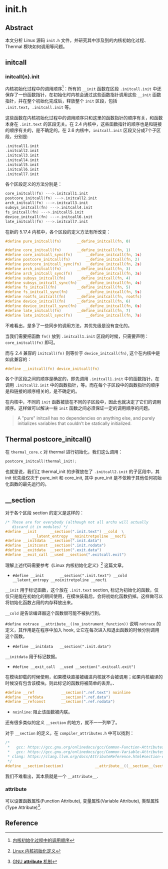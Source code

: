 # init.h 

## Abstract

本文分析 Linux 源码 `init.h` 文件，并研究其中涉及到的内核初始化过程、Thermal 模块如何调用等问题。

## initcall

### initcall{n}.init

内核初始化过程中的调用顺序[^1]：所有的 `__init` 函数在区段 `.initcall.init` 中还保存了一份函数指针，在初始化时内核会通过这些函数指针调用这些 `__init` 函数指针，并在整个初始化完成后，释放整个 `init` 区段，包括 `.init.text`，`.initcall.init` 等。

这些函数在内核初始化过程中的调用顺序只和这里的函数指针的顺序有关，和函数本身在 `.init.text` 的区段无关。在 2.4 内核中，这些函数指针的顺序也是和链接的顺序有关的，是不确定的。在 2.6 内核中，`initcall.init` 区段又分成7个子区段，分别是:

```c
.initcall1.init  
.initcall2.init  
.initcall3.init  
.initcall4.init  
.initcall5.init  
.initcall6.init  
.initcall7.init
```

各个区段定义的方法分别是：

```c
core_initcall(fn) --->.initcall1.init  
postcore_initcall(fn) --->.initcall2.init  
arch_initcall(fn) --->.initcall3.init  
subsys_initcall(fn) --->.initcall4.init  
fs_initcall(fn) --->.initcall5.init  
device_initcall(fn) --->.initcall6.init  
late_initcall(fn) --->.initcall7.init
```

在新的 5.17.4 内核中，各个区段的定义方法有所改变：

```c
#define pure_initcall(fn)		__define_initcall(fn, 0)

#define core_initcall(fn)		__define_initcall(fn, 1)
#define core_initcall_sync(fn)		__define_initcall(fn, 1s)
#define postcore_initcall(fn)		__define_initcall(fn, 2)
#define postcore_initcall_sync(fn)	__define_initcall(fn, 2s)
#define arch_initcall(fn)		__define_initcall(fn, 3)
#define arch_initcall_sync(fn)		__define_initcall(fn, 3s)
#define subsys_initcall(fn)		__define_initcall(fn, 4)
#define subsys_initcall_sync(fn)	__define_initcall(fn, 4s)
#define fs_initcall(fn)			__define_initcall(fn, 5)
#define fs_initcall_sync(fn)		__define_initcall(fn, 5s)
#define rootfs_initcall(fn)		__define_initcall(fn, rootfs)
#define device_initcall(fn)		__define_initcall(fn, 6)
#define device_initcall_sync(fn)	__define_initcall(fn, 6s)
#define late_initcall(fn)		__define_initcall(fn, 7)
#define late_initcall_sync(fn)		__define_initcall(fn, 7s)
```

不难看出，是多了一些同步的调用方法，其优先级是没有变化的。


当我们需要把函数 `fn()` 放到 `.initcall1.init` 区段的时候，只需要声明：`core_initcall(fn)` 即可。

而与 2.4 兼容的 `initcall(fn)` 则等价于 `device_initcall(fn)`, 这个在内核中是如此兼容的：

```c
#define __initcall(fn) device_initcall(fn)
```

各个子区段之间的顺序是确定的，即先调用 `.initcall1.init` 中的函数指针，在调用 `.initcall2.init` 中的函数指针，等。而在每个子区段中的函数指针的顺序是和链接的顺序相关的，是不确定的。

在内核中，不同的 `init` 函数被放在不同的子区段中，因此也就决定了它们的调用顺序。这样做可以解决一些 `init` 函数之间必须保证一定的调用顺序的问题。

>  A "pure" initcall has no dependencies on anything else, and purely initializes variables that couldn't be statically initialized.

## Thermal postcore_initcall()

在 `thermal_core.c` 对 thermal 进行初始化，我们这么调用：

```c
postcore_initcall(thermal_init);
```

也就是说，我们江 thermal_init 的步骤放在了 `.initcall2.init` 的子区段中，其 init 优先级仅次于 pure_init 和 core_init, 其中 pure_init 是不依赖于其他任何初始化函数的最先运行的。

## __section

对于各个区段 section 的定义是这样的：

```c
/* These are for everybody (although not all archs will actually
   discard it in modules) */
#define __init		__section(".init.text") __cold  \
            __latent_entropy __noinitretpoline __nocfi
#define __initdata	__section(".init.data")
#define __initconst	__section(".init.rodata")
#define __exitdata	__section(".exit.data")
#define __exit_call	__used __section(".exitcall.exit")
```

理解上述代码需要参考《Linux 内核初始化定义》[^2] 这篇文章。

- `#define __init		__section(".init.text") __cold  __latent_entropy __noinitretpoline __nocfi`

`__init` 用于标记函数，这个放在 `.init.text` section, 标记为初始化的函数，仅仅只是能在初始化的期间使用，在模块装载后，会将初始化函数扔掉。这样做可以将初始化函数占用的内存释放出来。

`__cold` 是告诉编译器这个函数很可能不被执行到。

`#define notrace __attribute__((no_instrument_function))` 说明 `notrace` 的定义，其作用是在程序中加入 hook, 让它在每次进入和退出函数的时候分别调用这个函数。

- `#define __initdata	__section(".init.data")`

`__initdata` 用于标记数据。

- `#define __exit_call	__used __section(".exitcall.exit")`

在模块卸载的时候使用，如果模块直接被编进内核就不会被调用；如果内核编译的时候没有包含该模块。则此标记的函数将被简单的丢弃。、


```c
#define __ref            __section(".ref.text") noinline
#define __refdata        __section(".ref.data")
#define __refconst       __section(".ref.rodata")
```

- `noinline`: 阻止该函数被内联。

还有很多类似的定义 `__section` 的地方，就不一一列举了。

对于 `__section` 的定义，在 `compiler_attributes.h` 中可以找到：

```c
/*
 *   gcc: https://gcc.gnu.org/onlinedocs/gcc/Common-Function-Attributes.html#index-section-function-attribute
 *   gcc: https://gcc.gnu.org/onlinedocs/gcc/Common-Variable-Attributes.html#index-section-variable-attribute
 * clang: https://clang.llvm.org/docs/AttributeReference.html#section-declspec-allocate
 */
#define __section(section)              __attribute__((__section__(section)))
```

我们不难看出，其本质就是一个 `__attribute__`.

### __attribute__

可以设置函数属性(Function Attribute), 变量属性(Variable Attribute), 类型属性(Type Attribute)[^3].


## Reference

[^1]: [内核初始化过程中的调用顺序](https://e-mailky.github.io/2016-10-14-linux_kernel_init_seq)
[^2]: [Linux 内核初始化定义](https://blog.csdn.net/beatbean/article/details/8448623)
[^3]: [GNU __attribute__ 机制](https://sites.google.com/site/emmoblin/gcc-tech/gun-attribute)
